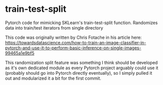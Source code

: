 # train-test-split
Pytorch code for mimicking SKLearn's train-test-split function. Randomizes data into train/test iterators from single directory

This code was originally written by Chris Fotache in his article here: https://towardsdatascience.com/how-to-train-an-image-classifier-in-pytorch-and-use-it-to-perform-basic-inference-on-single-images-99465a1e9bf5

This randomization split feature was something I think should be developed as it's own dedicated module as every Pytorch project arguably could use it (probably should go into Pytorch directly eventually), so I simply pulled it out and modularized it a bit for the first commit.

